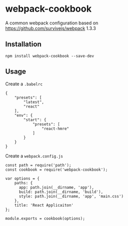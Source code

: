 # webpack-cookbook

A common webpack configuration based on https://github.com/survivejs/webpack 1.3.3

## Installation

  `npm install webpack-cookbook --save-dev`

## Usage

Create a `.babelrc`

```
{
    "presets": [
        "latest",
        "react"
    ],
    "env": {
        "start": {
            "presets": [
                "react-hmre"
            ]
        }
    }
}
```

Create a `webpack.config.js`

```
const path = require('path');
const cookbook = require('webpack-cookbook');

var options = {
    paths: {
      app: path.join(__dirname, 'app'),
      build: path.join(__dirname, 'build'),
      style: path.join(__dirname, 'app', 'main.css')
    },
    title: 'React Applicaiton'
};

module.exports = cookbook(options);
```
